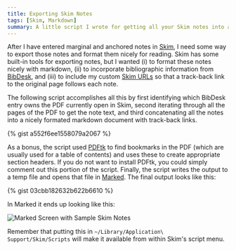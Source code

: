 ```yaml
---
title: Exporting Skim Notes
tags: [Skim, Markdown]
summary: A little script I wrote for getting all your Skim notes into a single nicely formated markdown file.
---
```



After I have entered marginal and anchored notes in [Skim], I need
some way to export those notes and format them nicely for reading.
Skim has some built-in tools for exporting notes, but I wanted (i)
to format these notes nicely with markdown, (ii) to incorporate
bibliographic information from [BibDesk], and (iii) to include my
custom [Skim URLs] so that a track-back link to the original page
follows each note.

The following script accomplishes all this by first identifying
which BibDesk entry owns the PDF currently open in Skim, second
iterating through all the pages of the PDF to get the note text,
and third concatenating all the notes into a nicely formated
markdown document with track-back links.

{% gist a552f6ee1558079a2067 %}

As a bonus, the script used [PDFtk] to find bookmarks in the PDF
(which are usually used for a table of contents) and uses these to
create appropriate section headers.  If you do not want to install
PDFtk, you could simply comment out this portion of the script.
Finally, the script writes the output to a temp file and opens that
file in [Marked].  The final output looks like this:

{% gist 03cbb182632b622b6610 %}

In Marked it ends up looking like this:

![Marked Screen with Sample Skim
Notes](/images/Screen2014-07-071.png)

Remember that putting this in `~/Library/Application\
Support/Skim/Scripts` will make it available from within Skim's
script menu.


[Marked]:       http://markedapp.com
[pdftk]:        http://www.pdflabs.com/tools/pdftk-the-pdf-toolkit/
[Skim URLs]:    http://www.dtsheffler.com/blog/2014-07-02-custom-skim-urls/
[Skim]:          http://skim-app.sourceforge.net
[BibDesk]:       http://bibdesk.sourceforge.net
